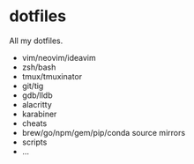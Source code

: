 # dotfiles

All my dotfiles.

* vim/neovim/ideavim
* zsh/bash
* tmux/tmuxinator
* git/tig
* gdb/lldb
* alacritty
* karabiner
* cheats
* brew/go/npm/gem/pip/conda source mirrors
* scripts
* …

